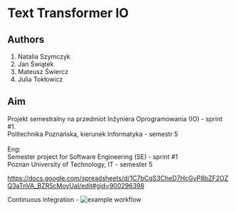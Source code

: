 # Text Transformer IO
## Authors
1) Natalia Szymczyk
2) Jan Świątek
3) Mateusz Świercz
4) Julia Tokłowicz

## Aim
Projekt semestralny na przedmiot Inżyniera Oprogramowania (IO) - sprint #1. \
Politechnika Poznańska, kierunek Informatyka - semestr 5 \
\
Eng: \
Semester project for Software Engineering (SE) - sprint #1 \
Poznan University of Technology, IT - semester 5

https://docs.google.com/spreadsheets/d/1C7bCqS3CheD7HcGyP8bZF2OZQ3aTnVA_BZR5cMovUaI/edit#gid=900296398

Continuous integration - ![example workflow](https://github.com/natalia-szymczyk/text-transformer-io/actions/workflows/ci.yml/badge.svg)
